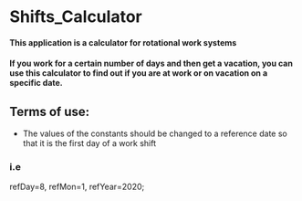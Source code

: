 # Shifts_Calculator
#### This application is a calculator for rotational work systems
#### If you work for a certain number of days and then get a vacation, you can use this calculator to find out if you are at work or on vacation on a specific date.
## Terms of use:
- The values of the constants should be changed to a reference date so that it is the first day of a work shift
### i.e
refDay=8, refMon=1, refYear=2020;
